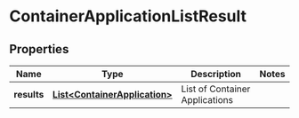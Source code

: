 # ContainerApplicationListResult

## Properties
Name | Type | Description | Notes
------------ | ------------- | ------------- | -------------
**results** | [**List&lt;ContainerApplication&gt;**](ContainerApplication.md) | List of Container Applications | 
